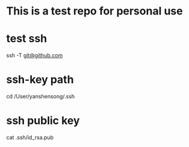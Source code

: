 # This is a test repo for personal use

# test ssh
ssh -T git@github.com 

# ssh-key path
cd /User/yanshensong/.ssh

# ssh public key
cat .ssh/id_rsa.pub

